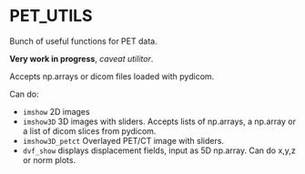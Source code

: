 # PET_UTILS
Bunch of useful functions for PET data.

**Very work in progress**, *caveat utilitor*. 

Accepts np.arrays or dicom files loaded with pydicom. 

Can do: 

 - `imshow` 2D images
 - `imshow3D` 3D images with sliders. Accepts lists of np.arrays, a np.array or a list of dicom slices from pydicom.
 - `imshow3D_petct` Overlayed PET/CT image with sliders. 
 - `dvf_show` displays displacement fields, input as 5D np.array. Can do x,y,z or norm plots. 
